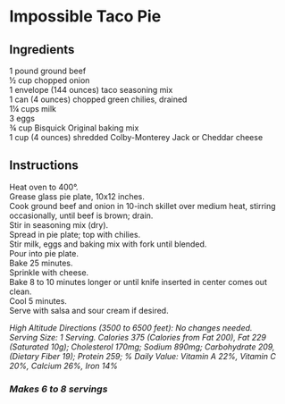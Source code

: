 # Impossible Taco Pie

## Ingredients
1 pound ground beef  
&frac12; cup chopped onion  
1 envelope (144 ounces) taco seasoning mix  
1 can (4 ounces) chopped green chilies, drained  
1&frac14; cups milk  
3 eggs  
&frac34; cup Bisquick Original baking mix  
1 cup (4 ounces) shredded Colby-Monterey Jack or Cheddar cheese  

## Instructions
Heat oven to 400&deg;.  
Grease glass pie plate, 10x12 inches.  
Cook ground beef and onion in 10-inch skillet over medium heat, stirring occasionally, until beef is brown; drain.  
Stir in seasoning mix (dry).  
Spread in pie plate; top with chilies.  
Stir milk, eggs and baking mix with fork until blended.  
Pour into pie plate.  
Bake 25 minutes.  
Sprinkle with cheese.  
Bake 8 to 10 minutes longer or until knife inserted in center comes out clean.  
Cool 5 minutes.  
Serve with salsa and sour cream if desired.  

*High Altitude Directions (3500 to 6500 feet): No changes needed.*  
*Serving Size: 1 Serving. Calories 375 (Calories from Fat 200), Fat 229 (Saturated 10g); Cholesterol 170mg; Sodium 890mg; Carbohydrate 209, (Dietary Fiber 19); Protein 259; % Daily Value: Vitamin A 22%, Vitamin C 20%, Calcium 26%, Iron 14%*  

### *Makes 6 to 8 servings*